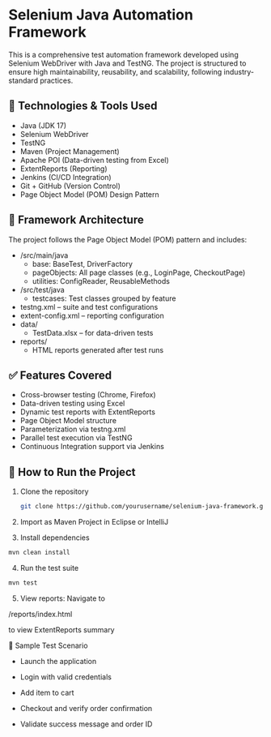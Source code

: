 # Selenium Java Automation Framework

This is a comprehensive test automation framework developed using Selenium WebDriver with Java and TestNG.
The project is structured to ensure high maintainability, reusability, and scalability, following industry-standard practices.

## 📌 Technologies & Tools Used

- Java (JDK 17)
- Selenium WebDriver
- TestNG
- Maven (Project Management)
- Apache POI (Data-driven testing from Excel)
- ExtentReports (Reporting)
- Jenkins (CI/CD Integration)
- Git + GitHub (Version Control)
- Page Object Model (POM) Design Pattern

## 🧱 Framework Architecture

The project follows the Page Object Model (POM) pattern and includes:

- /src/main/java
  - base: BaseTest, DriverFactory
  - pageObjects: All page classes (e.g., LoginPage, CheckoutPage)
  - utilities: ConfigReader, ReusableMethods
- /src/test/java
  - testcases: Test classes grouped by feature
- testng.xml – suite and test configurations
- extent-config.xml – reporting configuration
- data/
  - TestData.xlsx – for data-driven tests
- reports/
  - HTML reports generated after test runs

## ✅ Features Covered

- Cross-browser testing (Chrome, Firefox)
- Data-driven testing using Excel
- Dynamic test reports with ExtentReports
- Page Object Model structure
- Parameterization via testng.xml
- Parallel test execution via TestNG
- Continuous Integration support via Jenkins

## 🚀 How to Run the Project

1. Clone the repository
   ```bash
   git clone https://github.com/yourusername/selenium-java-framework.git

2. Import as Maven Project in Eclipse or IntelliJ

3. Install dependencies
 ```bash
mvn clean install 
 ```


4. Run the test suite
 ```bash
mvn test
```

5. View reports:
  Navigate to

  /reports/index.html

  to view ExtentReports summary


🧪 Sample Test Scenario

  - Launch the application

  - Login with valid credentials

  - Add item to cart

  - Checkout and verify order confirmation

  - Validate success message and order ID


